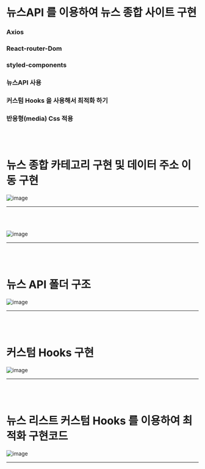 # 뉴스API 를 이용하여 뉴스 종합 사이트 구현
### Axios
### React-router-Dom
### styled-components
### 뉴스API 사용
### 커스텀 Hooks 을 사용해서 최적화 하기
### 반응형(media) Css 적용
<br />
<br />

# 뉴스 종합 카테고리 구현 및 데이터 주소 이동 구현
![image](https://user-images.githubusercontent.com/91021293/169297625-e10a9f0e-e7dc-4c8f-b93c-5b82b63d3e82.png)
<hr />
<br />
<br />

![image](https://user-images.githubusercontent.com/91021293/169299277-2b717cc0-2f03-461c-bddb-7cb499b6ac5d.png)

<hr />
<br />
<br />

# 뉴스 API 폴더 구조
![image](https://user-images.githubusercontent.com/91021293/169299623-ede284c1-4db6-424d-ad32-741509ac8a47.png)

<hr />
<br />
<br />


# 커스텀 Hooks 구현
![image](https://user-images.githubusercontent.com/91021293/169300547-5c584b84-0756-4005-8603-369a323e9364.png)


<hr />
<br />
<br />

# 뉴스 리스트 커스텀 Hooks 를 이용하여 최적화 구현코드
![image](https://user-images.githubusercontent.com/91021293/169300288-5b2e9ae5-3bce-4df4-9345-528c56b9501e.png)

<hr />
<br />
<br />





